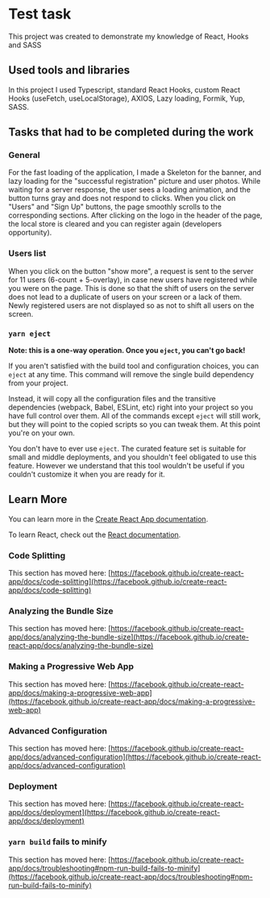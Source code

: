 # Test task

This project was created to demonstrate my knowledge of React, Hooks and SASS

## Used tools and libraries

In this project I used Typescript, standard React Hooks, custom React Hooks (useFetch, useLocalStorage), AXIOS, Lazy loading, Formik, Yup, SASS.

## Tasks that had to be completed during the work

### General

For the fast loading of the application, I made a Skeleton for the banner, and lazy loading for the "successful registration" picture and user photos.
While waiting for a server response, the user sees a loading animation, and the button turns gray and does not respond to clicks.
When you click on "Users" and "Sign Up" buttons, the page smoothly scrolls to the corresponding sections.
After clicking on the logo in the header of the page, the local store is cleared and you can register again (developers opportunity).

### Users list

When you click on the button "show more", a request is sent to the server for 11 users (6-count + 5-overlay), in case new users have registered while you were on the page. This is done so that the shift of users on the server does not lead to a duplicate of users on your screen or a lack of them.
Newly registered users are not displayed so as not to shift all users on the screen.

### `yarn eject`

**Note: this is a one-way operation. Once you `eject`, you can't go back!**

If you aren't satisfied with the build tool and configuration choices, you can `eject` at any time. This command will remove the single build dependency from your project.

Instead, it will copy all the configuration files and the transitive dependencies (webpack, Babel, ESLint, etc) right into your project so you have full control over them. All of the commands except `eject` will still work, but they will point to the copied scripts so you can tweak them. At this point you're on your own.

You don't have to ever use `eject`. The curated feature set is suitable for small and middle deployments, and you shouldn't feel obligated to use this feature. However we understand that this tool wouldn't be useful if you couldn't customize it when you are ready for it.

## Learn More

You can learn more in the [Create React App documentation](https://facebook.github.io/create-react-app/docs/getting-started).

To learn React, check out the [React documentation](https://reactjs.org/).

### Code Splitting

This section has moved here: [https://facebook.github.io/create-react-app/docs/code-splitting](https://facebook.github.io/create-react-app/docs/code-splitting)

### Analyzing the Bundle Size

This section has moved here: [https://facebook.github.io/create-react-app/docs/analyzing-the-bundle-size](https://facebook.github.io/create-react-app/docs/analyzing-the-bundle-size)

### Making a Progressive Web App

This section has moved here: [https://facebook.github.io/create-react-app/docs/making-a-progressive-web-app](https://facebook.github.io/create-react-app/docs/making-a-progressive-web-app)

### Advanced Configuration

This section has moved here: [https://facebook.github.io/create-react-app/docs/advanced-configuration](https://facebook.github.io/create-react-app/docs/advanced-configuration)

### Deployment

This section has moved here: [https://facebook.github.io/create-react-app/docs/deployment](https://facebook.github.io/create-react-app/docs/deployment)

### `yarn build` fails to minify

This section has moved here: [https://facebook.github.io/create-react-app/docs/troubleshooting#npm-run-build-fails-to-minify](https://facebook.github.io/create-react-app/docs/troubleshooting#npm-run-build-fails-to-minify)
